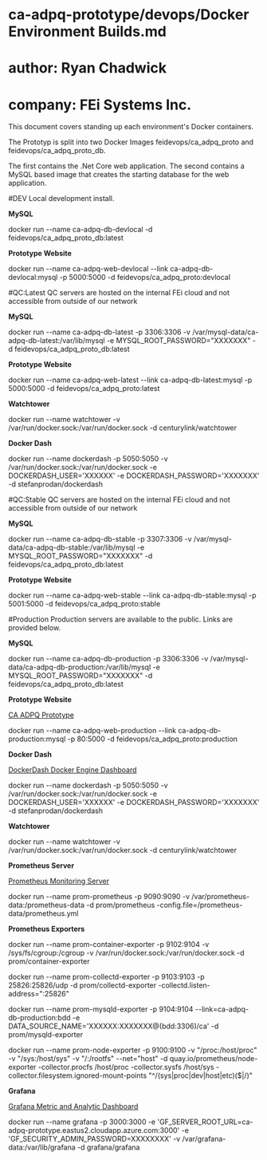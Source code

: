 # ca-adpq-prototype/devops/Docker Environment Builds.md
# author:  Ryan Chadwick
# company: FEi Systems Inc.

This document covers standing up each environment's Docker containers.

The Prototyp is split into two Docker Images feidevops/ca_adpq_proto and feidevops/ca_adpq_proto_db.

The first contains the .Net Core web application.  The second contains a MySQL based image that creates the starting database for the web application.

#DEV
Local development install.

**MySQL**

docker run --name ca-adpq-db-devlocal -d feidevops/ca_adpq_proto_db:latest

**Prototype Website**

docker run --name ca-adpq-web-devlocal --link ca-adpq-db-devlocal:mysql -p 5000:5000 -d feidevops/ca_adpq_proto:devlocal

#QC:Latest
QC servers are hosted on the internal FEi cloud and not accessible from outside of our network

**MySQL**

docker run --name ca-adpq-db-latest -p 3306:3306 -v /var/mysql-data/ca-adpq-db-latest:/var/lib/mysql -e MYSQL_ROOT_PASSWORD="XXXXXXX" -d feidevops/ca_adpq_proto_db:latest

**Prototype Website**

docker run --name ca-adpq-web-latest --link ca-adpq-db-latest:mysql -p 5000:5000 -d feidevops/ca_adpq_proto:latest

**Watchtower**

docker run --name watchtower -v /var/run/docker.sock:/var/run/docker.sock -d centurylink/watchtower

**Docker Dash**

docker run --name dockerdash -p 5050:5050 -v /var/run/docker.sock:/var/run/docker.sock -e DOCKERDASH_USER='XXXXXX' -e DOCKERDASH_PASSWORD='XXXXXXX' -d stefanprodan/dockerdash

#QC:Stable
QC servers are hosted on the internal FEi cloud and not accessible from outside of our network

**MySQL**

docker run --name ca-adpq-db-stable -p 3307:3306 -v /var/mysql-data/ca-adpq-db-stable:/var/lib/mysql -e MYSQL_ROOT_PASSWORD="XXXXXXX" -d feidevops/ca_adpq_proto_db:latest

**Prototype Website**

docker run --name ca-adpq-web-stable --link ca-adpq-db-stable:mysql -p 5001:5000 -d feidevops/ca_adpq_proto:stable

#Production
Production servers are available to the public.  Links are provided below.

**MySQL**

docker run --name ca-adpq-db-production -p 3306:3306 -v /var/mysql-data/ca-adpq-db-production:/var/lib/mysql -e MYSQL_ROOT_PASSWORD="XXXXXXX" -d feidevops/ca_adpq_proto_db:latest

**Prototype Website**

[CA ADPQ Prototype](http://ca-adpq-prototype.eastus2.cloudapp.azure.com)

docker run --name ca-adpq-web-production --link ca-adpq-db-production:mysql -p 80:5000 -d feidevops/ca_adpq_proto:production

**Docker Dash**

[DockerDash Docker Engine Dashboard](http://ca-adpq-prototype.eastus2.cloudapp.azure.com:5050)

docker run --name dockerdash -p 5050:5050 -v /var/run/docker.sock:/var/run/docker.sock -e DOCKERDASH_USER='XXXXXX' -e DOCKERDASH_PASSWORD='XXXXXXX' -d stefanprodan/dockerdash

**Watchtower**

docker run --name watchtower -v /var/run/docker.sock:/var/run/docker.sock -d centurylink/watchtower

**Prometheus Server**

[Prometheus Monitoring Server](http://ca-adpq-prototype.eastus2.cloudapp.azure.com:9090/status)

docker run --name prom-prometheus -p 9090:9090 -v /var/prometheus-data:/prometheus-data -d prom/prometheus -config.file=/prometheus-data/prometheus.yml

**Prometheus Exporters**

docker run --name prom-container-exporter -p 9102:9104 -v /sys/fs/cgroup:/cgroup -v /var/run/docker.sock:/var/run/docker.sock -d prom/container-exporter

docker run --name prom-collectd-exporter -p 9103:9103 -p 25826:25826/udp -d prom/collectd-exporter -collectd.listen-address=":25826"

docker run --name prom-mysqld-exporter -p 9104:9104 --link=ca-adpq-db-production:bdd -e DATA_SOURCE_NAME='XXXXXX:XXXXXXX@(bdd:3306)/ca' -d prom/mysqld-exporter

docker run --name prom-node-exporter -p 9100:9100 -v "/proc:/host/proc" -v "/sys:/host/sys" -v "/:/rootfs" --net="host" -d quay.io/prometheus/node-exporter -collector.procfs /host/proc -collector.sysfs /host/sys -collector.filesystem.ignored-mount-points "^/(sys|proc|dev|host|etc)($|/)"

**Grafana**

[Grafana Metric and Analytic Dashboard](http://ca-adpq-prototype.eastus2.cloudapp.azure.com:3000)

docker run --name grafana -p 3000:3000 -e 'GF_SERVER_ROOT_URL=ca-adpq-prototype.eastus2.cloudapp.azure.com:3000' -e 'GF_SECURITY_ADMIN_PASSWORD=XXXXXXXX' -v /var/grafana-data:/var/lib/grafana -d grafana/grafana


